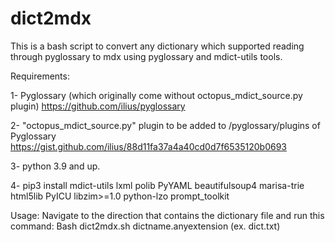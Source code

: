 # dict2mdx
This is a bash script to convert any dictionary which supported reading through pyglossary to mdx using pyglossary and mdict-utils tools.

Requirements:

1- Pyglossary (which originally come without octopus_mdict_source.py plugin)
https://github.com/ilius/pyglossary

2- "octopus_mdict_source.py" plugin to be added to /pyglossary/plugins of Pyglossary
https://gist.github.com/ilius/88d11fa37a4a40cd0d7f6535120b0693

3- python 3.9 and up.

4- pip3 install mdict-utils lxml polib PyYAML beautifulsoup4 marisa-trie html5lib PyICU libzim>=1.0 python-lzo prompt_toolkit

Usage:
Navigate to the direction that contains the dictionary file and run this command:
Bash dict2mdx.sh dictname.anyextension (ex. dict.txt)
